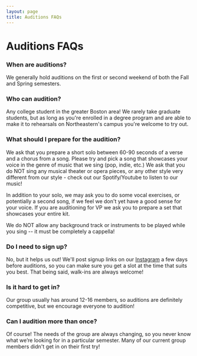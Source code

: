 ```yaml
---
layout: page
title: Auditions FAQs
---
```

# Auditions FAQs

### When are auditions?
We generally hold auditions on the first or second weekend of both the Fall and Spring semesters. 

### Who can audition?
Any college student in the greater Boston area! We rarely take graduate students, but as long as you're enrolled in a degree program and are able to make it to rehearsals on Northeastern's campus you're welcome to try out.

### What should I prepare for the audition?
We ask that you prepare a short solo between 60-90 seconds of a verse and a chorus from a song. Please try and pick a song that showcases your voice in the genre of music that we sing (pop, indie, etc.) We ask that you do NOT sing any musical theater or opera pieces, or any other style very different from our style - check out our Spotify/Youtube to listen to our music!

In addition to your solo, we may ask you to do some vocal exercises, or potentially a second song, if we feel we don't yet have a good sense for your voice. If you are auditioning for VP we ask you to prepare a set that showcases your entire kit.

We do NOT allow any background track or instruments to be played while you sing -- it must be completely a cappella!

### Do I need to sign up?
No, but it helps us out! We'll post signup links on our <a href="https://instagram.com/distilledharmonynu">Instagram</a> a few days before auditions, so you can make sure you get a slot at the time that suits you best. That being said, walk-ins are always welcome!

### Is it hard to get in?
Our group usually has around 12-16 members, so auditions are definitely competitive, but we encourage everyone to audition! 

### Can I audition more than once?
Of course! The needs of the group are always changing, so you never know what we’re looking for in a particular semester. Many of our current group members didn't get in on their first try! 
